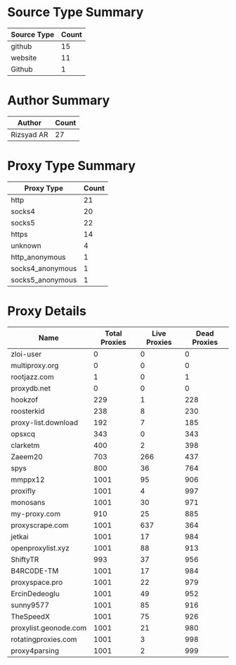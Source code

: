 # Source Type Summary

| Source Type | Count |
|-------------|-------|
| github | 15 |
| website | 11 |
| Github | 1 |


# Author Summary

| Author | Count |
|--------|-------|
| Rizsyad AR | 27 |


# Proxy Type Summary

| Proxy Type | Count |
|------------|-------|
| http | 21 |
| socks4 | 20 |
| socks5 | 22 |
| https | 14 |
| unknown | 4 |
| http_anonymous | 1 |
| socks4_anonymous | 1 |
| socks5_anonymous | 1 |


# Proxy Details

| Name | Total Proxies | Live Proxies | Dead Proxies |
|------|---------------|--------------|---------------|
| zloi-user | 0 | 0 | 0 |
| multiproxy.org | 0 | 0 | 0 |
| rootjazz.com | 1 | 0 | 1 |
| proxydb.net | 0 | 0 | 0 |
| hookzof | 229 | 1 | 228 |
| roosterkid | 238 | 8 | 230 |
| proxy-list.download | 192 | 7 | 185 |
| opsxcq | 343 | 0 | 343 |
| clarketm | 400 | 2 | 398 |
| Zaeem20 | 703 | 266 | 437 |
| spys | 800 | 36 | 764 |
| mmppx12 | 1001 | 95 | 906 |
| proxifly | 1001 | 4 | 997 |
| monosans | 1001 | 30 | 971 |
| my-proxy.com | 910 | 25 | 885 |
| proxyscrape.com | 1001 | 637 | 364 |
| jetkai | 1001 | 17 | 984 |
| openproxylist.xyz | 1001 | 88 | 913 |
| ShiftyTR | 993 | 37 | 956 |
| B4RC0DE-TM | 1001 | 17 | 984 |
| proxyspace.pro | 1001 | 22 | 979 |
| ErcinDedeoglu | 1001 | 49 | 952 |
| sunny9577 | 1001 | 85 | 916 |
| TheSpeedX | 1001 | 75 | 926 |
| proxylist.geonode.com | 1001 | 21 | 980 |
| rotatingproxies.com | 1001 | 3 | 998 |
| proxy4parsing | 1001 | 2 | 999 |
